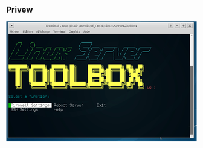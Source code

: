 ## Privew
![alt text](https://raw.githubusercontent.com/Salamafet/Linux-Server-ToolBox/master/preview.gif)

